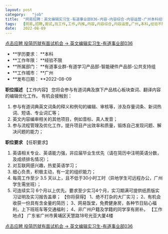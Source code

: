 ```yaml
---
layout:	post
category:	"job"
title:	"网易招聘：英文编辑实习生-有道事业部036-内容-内容综合-内容运营-广州本科经验不限"
tags:	[网易,招聘,面试,找工作,工作,内推,内容,内容综合,内容运营,广州,本科,经验不限]
date:	2022-08-09
---
```


[点击应聘 投简历就有面试机会 -> 英文编辑实习生-有道事业部036](http://mobile.bole.netease.com/bole/boleDetail?id=4062&employeeId=346f03c3cda5f04c&key=all)



- **学历要求： **本科
- **工作年限： **经验不限
- **所属部门： **有道事业群-有道学习产品部-智能硬件产品部-公共支持组
- **工作城市： **广州
- **发布日期： **2022-08-09



**职位描述**
【工作内容】
您将会参与有道词典及旗下产品核心板块查词、翻译内容的编辑优化工作。
有机会接触到：
1. 参与有道词典英文词条的释义和例句的编辑、审核等，涉及存量词条、新词热词、短语、专业词汇等；
2. 英文内容编审相关的其他项目，例如音标、真人发音；
3. 参与流程管理及优化工作，提升项目产出效率和质量，锻炼自己发现问题、解决问题的能力；



**职位要求**
【任职要求】
1. 英语相关专业、英语能力强，非应届毕业生优先（请在简历中注明英语分数，及成绩排名情况）；
2. 对互联网感兴趣，热爱英语学习；
3. 细心负责，积极主动，有一定的组织能力；
4. 每周工作至少 3.5 天以上，且不低于30小时工时（异地学生可远程办公，广州学生需坐班）；
5. 可连续实习 6个月以上优先。要求至少实习4个月，实习期满可提供纸质版实习证明及实习报告盖章；
【你将获得】
1、绝不打杂的大厂实习； 
2、有机会收获一份具有含金量的简历； 
3、网易饭堂，免费健身房，各种节日贴心福利，上下班班车等交通福利；
4、非广州户籍及学籍的同学享有房补。
【工作地点】
广东省广州市黄埔区天慧路18号光亚大厦4楼



[点击应聘 投简历就有面试机会 -> 英文编辑实习生-有道事业部036](http://mobile.bole.netease.com/bole/boleDetail?id=4062&employeeId=346f03c3cda5f04c&key=all)
